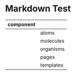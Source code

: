 Markdown Test
=============

|component||
|:--------|:--------|
||atoms|
||molecules|
||organisms|
||pages|
||templates|

